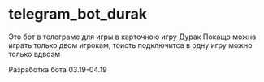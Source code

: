 # telegram_bot_durak
Это бот в телеграме для игры в карточною игру Дурак
Покащо можна играть только двом игрокам,
тоисть подключитса в 
одну игру можно только вдвоэм

Разработка бота  03.19-04.19
